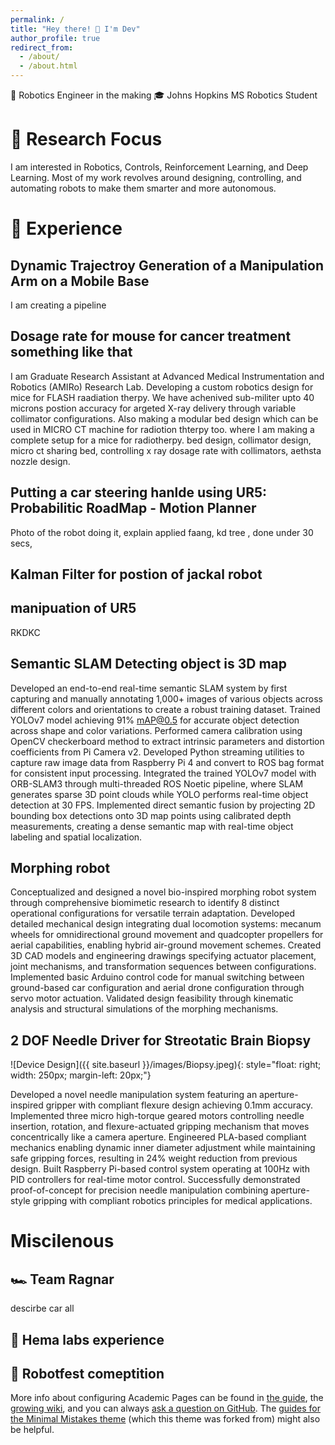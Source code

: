 ```yaml
---
permalink: /
title: "Hey there! 👋 I'm Dev"
author_profile: true
redirect_from: 
  - /about/
  - /about.html
---
```


🤖 Robotics Engineer in the making  🎓 Johns Hopkins MS Robotics Student 


🔬 Research Focus
======

I am interested in Robotics, Controls, Reinforcement Learning, and Deep Learning. Most of my work revolves around designing, controlling, and automating robots to make them smarter and more autonomous. 

💼 Experience
======

Dynamic Trajectroy Generation of a Manipulation Arm on a Mobile Base
------
I am creating a pipeline  

Dosage rate for mouse for cancer treatment something like that 
------
I am Graduate Research Assistant at Advanced Medical Instrumentation and Robotics (AMIRo) Research Lab. Developing a custom robotics design for mice for FLASH raadiation therpy. We have achenived sub-militer upto 40 microns postion accuracy for argeted X-ray delivery through variable collimator configurations. Also making a modular bed design which can be used in MICRO CT machine for radiotion thterpy too.   where I am making a complete setup for a mice for radiotherpy. bed design, collimator design, micro ct sharing bed, controlling x ray dosage rate with collimators, aethsta nozzle design.

Putting a car steering hanlde using UR5: Probabilitic RoadMap - Motion Planner
------
Photo of the robot doing it, explain applied faang, kd tree , done under 30 secs, 

Kalman Filter for postion of jackal robot
------

manipuation of UR5
------
RKDKC

Semantic SLAM Detecting object is 3D map
------
Developed an end-to-end real-time semantic SLAM system by first capturing and manually annotating 1,000+ images of various objects across different colors and orientations to create a robust training dataset. Trained YOLOv7 model achieving 91% mAP@0.5 for accurate object detection across shape and color variations. Performed camera calibration using OpenCV checkerboard method to extract intrinsic parameters and distortion coefficients from Pi Camera v2. Developed Python streaming utilities to capture raw image data from Raspberry Pi 4 and convert to ROS bag format for consistent input processing. Integrated the trained YOLOv7 model with ORB-SLAM3 through multi-threaded ROS Noetic pipeline, where SLAM generates sparse 3D point clouds while YOLO performs real-time object detection at 30 FPS. Implemented direct semantic fusion by projecting 2D bounding box detections onto 3D map points using calibrated depth measurements, creating a dense semantic map with real-time object labeling and spatial localization.

Morphing robot
------
Conceptualized and designed a novel bio-inspired morphing robot system through comprehensive biomimetic research to identify 8 distinct operational configurations for versatile terrain adaptation. Developed detailed mechanical design integrating dual locomotion systems: mecanum wheels for omnidirectional ground movement and quadcopter propellers for aerial capabilities, enabling hybrid air-ground movement schemes. Created 3D CAD models and engineering drawings specifying actuator placement, joint mechanisms, and transformation sequences between configurations. Implemented basic Arduino control code for manual switching between ground-based car configuration and aerial drone configuration through servo motor actuation. Validated design feasibility through kinematic analysis and structural simulations of the morphing mechanisms. 


2 DOF Needle Driver for Streotatic Brain Biopsy
------
![Device Design]({{ site.baseurl }}/images/Biopsy.jpeg){: style="float: right; width: 250px; margin-left: 20px;"}

Developed a novel needle manipulation system featuring an aperture-inspired gripper with compliant flexure design achieving 0.1mm accuracy. Implemented three micro high-torque geared motors controlling needle insertion, rotation, and flexure-actuated gripping mechanism that moves concentrically like a camera aperture. Engineered PLA-based compliant mechanics enabling dynamic inner diameter adjustment while maintaining safe gripping forces, resulting in 24% weight reduction from previous design. Built Raspberry Pi-based control system operating at 100Hz with PID controllers for real-time motor control. Successfully demonstrated proof-of-concept for precision needle manipulation combining aperture-style gripping with compliant robotics principles for medical applications.


Miscilenous
======

🏎️ Team Ragnar
------
descirbe car all 

💉 Hema labs experience
------

🛞 Robotfest comeptition
------


More info about configuring Academic Pages can be found in [the guide](https://academicpages.github.io/markdown/), the [growing wiki](https://github.com/academicpages/academicpages.github.io/wiki), and you can always [ask a question on GitHub](https://github.com/academicpages/academicpages.github.io/discussions). The [guides for the Minimal Mistakes theme](https://mmistakes.github.io/minimal-mistakes/docs/configuration/) (which this theme was forked from) might also be helpful.
